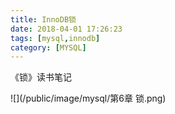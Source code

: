 ```yaml
---
title: InnoDB锁
date: 2018-04-01 17:26:23
tags: [mysql,innodb]
category: [MYSQL]
---
```

《锁》读书笔记
<!--more-->

![](/public/image/mysql/第6章 锁.png)